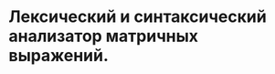Лексический и синтаксический анализатор матричных выражений.
========================================
